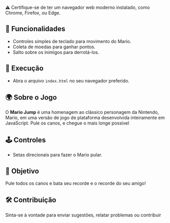 **⚠️** Certifique-se de ter um navegador web moderno instalado, como Chrome, Firefox, ou Edge.

## 🌟 Funcionalidades

- Controles simples de teclado para movimento do Mario.
- Coleta de moedas para ganhar pontos.
- Salto sobre os inimigos para derrotá-los.

## 🚀 Execução

- Abra o arquivo `index.html` no seu navegador preferido.

## 🌍 Sobre o Jogo

O **Mario Jump** é uma homenagem ao clássico personagem da Nintendo, Mario, em uma versão de jogo de plataforma desenvolvida inteiramente em JavaScript. Pule os canos, e chegue o mais longe possivel

## 🕹️ Controles

- Setas direcionais para fazer o Mario pular.

## 🎯 Objetivo

Pule todos os canos e bata seu recorde e o recorde do seu amigo!

## 🛠️ Contribuição

Sinta-se à vontade para enviar sugestões, relatar problemas ou contribuir

